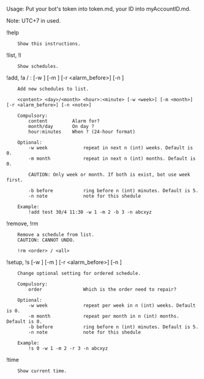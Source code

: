Usage: Put your bot's token into token.md, your ID into myAccountID.md.

Note: UTC+7 in used.

!help	

		Show this instructions.

!list, !l	

		Show schedules.

!add, !a	<content> <month>/<day> <hour>:<minute> [-w <week>] [-m <month>] [-r <alarm_before>] [-n <note>]

		Add new schedules to list.
       
        <content> <day>/<month> <hour>:<minute> [-w <week>] [-m <month>] [-r <alarm_before>] [-n <note>]

        Compulsory:
            content         Alarm for?
            month/day       On day ?
            hour:minutes    When ? (24-hour format)

        Optional:
            -w week             repeat in next n (int) weeks. Default is 0.
            -m month            repeat in next n (int) months. Default is 0.

            CAUTION: Only week or month. If both is exist, bot use week first.

            -b before           ring before n (int) minutes. Default is 5.
            -n note             note for this shedule

        Example:
            !add test 30/4 11:30 -w 1 -m 2 -b 3 -n abcxyz

!remove, !rm	<order>

		Remove a schedule from list.
        CAUTION: CANNOT UNDO.
        
        !rm <order> / <all>

!setup, !s	<order> [-w <week>] [-m <month>] [-r <alarm_before>] [-n <note>]

		Change optional setting for ordered schedule.
        
        Compulsory:
            order               Which is the order need to repair?

        Optional:
            -w week             repeat per week in n (int) weeks. Default is 0.
            -m month            repeat per month in n (int) months. Default is 0.
            -b before           ring before n (int) minutes. Default is 5.
            -n note             note for this shedule

        Example:
            !s 0 -w 1 -m 2 -r 3 -n abcxyz
	    
!time

		Show current time.

